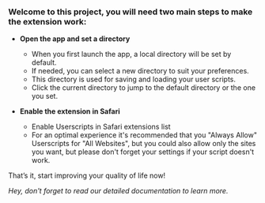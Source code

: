 ### Welcome to this project, you will need two main steps to make the extension work:

- **Open the app and set a directory**

  - When you first launch the app, a local directory will be set by default.
  - If needed, you can select a new directory to suit your preferences.
  - This directory is used for saving and loading your user scripts.
  - Click the current directory to jump to the default directory or the one you set.

- **Enable the extension in Safari**

  - Enable Userscripts in Safari extensions list
  - For an optimal experience it's recommended that you "Always Allow" Userscripts for "All Websites", but you could also allow only the sites you want, but please don't forget your settings if your script doesn't work.

That’s it, start improving your quality of life now!

_Hey, don't forget to read our detailed documentation to learn more._
